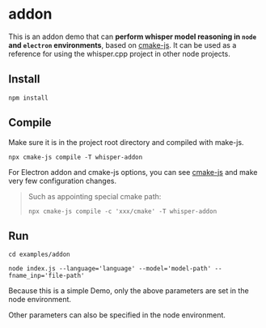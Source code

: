 # addon

This is an addon demo that can **perform whisper model reasoning in `node` and `electron` environments**, based on [cmake-js](https://github.com/cmake-js/cmake-js).
It can be used as a reference for using the whisper.cpp project in other node projects.

## Install

```shell
npm install
```

## Compile

Make sure it is in the project root directory and compiled with make-js.

```shell
npx cmake-js compile -T whisper-addon
```

For Electron addon and cmake-js options, you can see [cmake-js](https://github.com/cmake-js/cmake-js) and make very few configuration changes.

> Such as appointing special cmake path:
> ```shell
> npx cmake-js compile -c 'xxx/cmake' -T whisper-addon
> ```

## Run

```shell
cd examples/addon

node index.js --language='language' --model='model-path' --fname_inp='file-path'
```

Because this is a simple Demo, only the above parameters are set in the node environment.

Other parameters can also be specified in the node environment.
